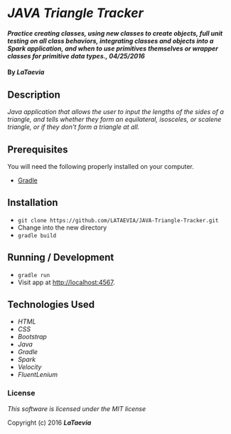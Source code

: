 # _JAVA Triangle Tracker_ 

#### _Practice creating classes, using new classes to create objects, full unit testing on all class behaviors, integrating  classes and objects into a Spark application, and when to use primitives themselves or wrapper classes for primitive data types., 04/25/2016_

#### By _**LaTaevia**_

## Description

_Java application that allows the user to input the lengths of the sides of a triangle, and tells whether they form an equilateral, isosceles, or scalene triangle, or if they don't form a triangle at all._

## Prerequisites

You will need the following properly installed on your computer.

* [Gradle](https://gradle.org/gradle-download/)

## Installation

* `git clone https://github.com/LATAEVIA/JAVA-Triangle-Tracker.git`
* Change into the new directory
* `gradle build`

## Running / Development

* `gradle run`
* Visit app at [http://localhost:4567](http://localhost:4567).

## Technologies Used

* _HTML_
* _CSS_
* _Bootstrap_
* _Java_
* _Gradle_
* _Spark_
* _Velocity_
* _FluentLenium_

### License

*This software is licensed under the MIT license*

Copyright (c) 2016 **_LaTaevia_**
